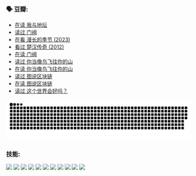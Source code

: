 
### 🗣 豆瓣:

<!-- DOUBAN-ACTIVITIES:START -->
- [在读 我与地坛](https://www.douban.com/doubanapp/dispatch?uri=%2Fstatus%2F5979754721%2F%3F_spm_id%3DMTM2MDY5MjM4&_i=46994682)
- [读过 门阀](https://www.douban.com/doubanapp/dispatch?uri=%2Fstatus%2F5979750570%2F%3F_spm_id%3DMTM2MDY5MjM4&_i=46994682)
- [在看 漫长的季节‎ (2023)](https://www.douban.com/doubanapp/dispatch?uri=%2Fstatus%2F5971801844%2F%3F_spm_id%3DMTM2MDY5MjM4&_i=46994682)
- [看过 楚汉传奇‎ (2012)](https://www.douban.com/doubanapp/dispatch?uri=%2Fstatus%2F5871061011%2F%3F_spm_id%3DMTM2MDY5MjM4&_i=46994682)
- [在读 门阀](https://www.douban.com/doubanapp/dispatch?uri=%2Fstatus%2F5749976943%2F%3F_spm_id%3DMTM2MDY5MjM4&_i=46994682)
- [读过 你当像鸟飞往你的山](https://www.douban.com/doubanapp/dispatch?uri=%2Fstatus%2F5749971356%2F%3F_spm_id%3DMTM2MDY5MjM4&_i=46994682)
- [在读 你当像鸟飞往你的山](https://www.douban.com/doubanapp/dispatch?uri=%2Fstatus%2F5557956272%2F%3F_spm_id%3DMTM2MDY5MjM4&_i=46994682)
- [读过 图说区块链](https://www.douban.com/doubanapp/dispatch?uri=%2Fstatus%2F5557950873%2F%3F_spm_id%3DMTM2MDY5MjM4&_i=46994682)
- [在读 图说区块链](https://www.douban.com/doubanapp/dispatch?uri=%2Fstatus%2F5471173603%2F%3F_spm_id%3DMTM2MDY5MjM4&_i=46994682)
- [读过 这个世界会好吗？](https://www.douban.com/doubanapp/dispatch?uri=%2Fstatus%2F5471170844%2F%3F_spm_id%3DMTM2MDY5MjM4&_i=46994682)
<!-- DOUBAN-ACTIVITIES:END -->


![Snake animation](https://raw.githubusercontent.com/w940853815/w940853815/output/github-contribution-grid-snake.svg)
### 技能:

<code><img height="32" src="https://cdn.jsdelivr.net/npm/simple-icons@v5/icons/python.svg"></code>
<code><img height="32" src="https://cdn.jsdelivr.net/npm/simple-icons@v5/icons/javascript.svg"></code>
<code><img height="32" src="https://cdn.jsdelivr.net/npm/simple-icons@v5/icons/django.svg"></code>
<code><img height="32" src="https://cdn.jsdelivr.net/npm/simple-icons@v5/icons/flask.svg"></code>
<code><img height="32" src="https://cdn.jsdelivr.net/npm/simple-icons@v5/icons/vuetify.svg"></code>
<code><img height="32" src="https://cdn.jsdelivr.net/npm/simple-icons@v5/icons/git.svg"></code>
<code><img height="32" src="https://cdn.jsdelivr.net/npm/simple-icons@v5/icons/docker.svg"></code>
<code><img height="32" src="https://cdn.jsdelivr.net/npm/simple-icons@v5/icons/postgresql.svg"></code>
<code><img height="32" src="https://cdn.jsdelivr.net/npm/simple-icons@v5/icons/elasticsearch.svg"></code>
<code><img height="32" src="https://cdn.jsdelivr.net/npm/simple-icons@v5/icons/macos.svg"></code>
<code><img height="32" src="https://cdn.jsdelivr.net/npm/simple-icons@v5/icons/linux.svg"></code>
<!--
**w940853815/w940853815** is a ✨ _special_ ✨ repository because its `README.md` (this file) appears on your GitHub profile.

Here are some ideas to get you started:

- 🔭 I’m currently working on ...
- 🌱 I’m currently learning ...
- 👯 I’m looking to collaborate on ...
- 🤔 I’m looking for help with ...
- 💬 Ask me about ...
- 📫 How to reach me: ...
- 😄 Pronouns: ...
- ⚡ Fun fact: ...
-->
